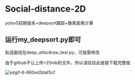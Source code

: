 # Social-distance-2D
yolov5前期版本+deepsort跟踪+像素距离计算

## 运行my_deepsort.py即可
轨迹画线在deep_utils/draw_test.py，可按需修改

由于github不让上传>25mb的文件，所以请往往此链接下载完整版

![ezgif-6-860ed3daf5cf](https://user-images.githubusercontent.com/61568153/131765514-ae3935a5-2473-4cbd-a7e5-7cfa04e2b5ae.gif)

